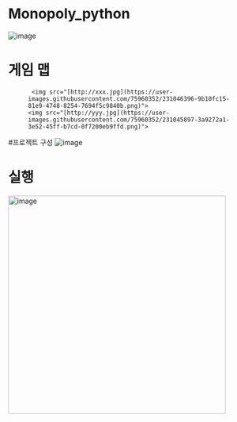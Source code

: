 # Monopoly_python

![image](https://user-images.githubusercontent.com/75960352/231045723-922c774c-26bb-4ff1-acde-0f43da4e361f.png)

# 게임 맵




<figure class="half">
    
     <img src="[http://xxx.jpg](https://user-images.githubusercontent.com/75960352/231046396-9b10fc15-81e9-4748-8254-7694f5c9840b.png)">
    <img src="[http://yyy.jpg](https://user-images.githubusercontent.com/75960352/231045897-3a9272a1-3e52-45ff-b7cd-0f7200eb9ffd.png)">
</figure>

 


#프로젝트 구성 
![image](https://user-images.githubusercontent.com/75960352/231046021-017dffbb-9ce6-45f4-b54a-5fe31c98bb7e.png)

# 실행 
<img width="440" alt="image" src="https://user-images.githubusercontent.com/75960352/231046197-80eb3b82-cfda-457a-88e4-2cdf4afd7738.png">
